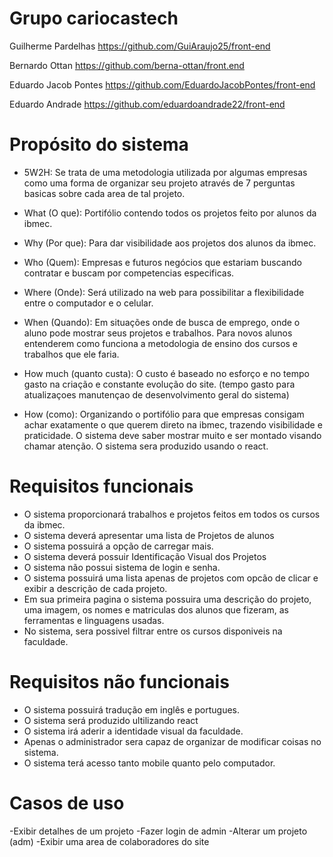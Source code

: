 # Grupo cariocastech
Guilherme Pardelhas https://github.com/GuiAraujo25/front-end

Bernardo Ottan  https://github.com/berna-ottan/front.end

Eduardo Jacob Pontes https://github.com/EduardoJacobPontes/front-end

Eduardo Andrade https://github.com/eduardoandrade22/front-end

# Propósito do sistema
- 5W2H:
Se trata de uma metodologia utilizada por algumas empresas como uma forma de organizar seu projeto através de 7 perguntas basicas sobre cada area de tal projeto.

- What (O que):
   Portifólio contendo todos os projetos feito por alunos da ibmec.

- Why (Por que):
   Para dar visibilidade aos projetos dos alunos da ibmec.

- Who (Quem):
   Empresas e futuros negócios que estariam buscando contratar e buscam por competencias especificas.

- Where (Onde):
   Será utilizado na web para possibilitar a flexibilidade entre o computador e o celular.

- When (Quando):
   Em situações onde de busca de emprego, onde o aluno pode mostrar seus projetos e trabalhos. Para novos alunos entenderem como funciona a metodologia de ensino dos cursos e trabalhos que ele faria.

- How much (quanto custa):
   O custo é baseado no esforço e no tempo gasto na criação e constante evolução do site. (tempo gasto para atualizaçoes manutençao de desenvolvimento geral do sistema)

- How (como):
   Organizando o portifólio para que empresas consigam achar exatamente o que querem direto na ibmec, trazendo visibilidade e praticidade. O sistema deve saber mostrar muito e ser montado visando chamar atenção. O sistema sera produzido usando o react.



# Requisitos funcionais
- O sistema proporcionará trabalhos e projetos feitos em todos os cursos da ibmec.
- O sistema deverá apresentar uma lista de Projetos de alunos
- O sistema possuirá a opção de carregar mais.
- O sistema deverá possuir Identificação Visual dos Projetos
- O sistema não possui sistema de login e senha.
- O sistema possuirá uma lista apenas de projetos com opcão de clicar e exibir a descrição de cada projeto.
- Em sua primeira pagina o sistema possuira uma descrição do projeto, uma imagem, os nomes e matriculas dos alunos que fizeram, as 
 ferramentas e linguagens usadas.
- No sistema, sera possivel filtrar entre os cursos disponiveis na faculdade.
  
# Requisitos não funcionais 
- O sistema possuirá tradução em inglês e portugues.
- O sistema será produzido ultilizando react
- O sistema irá aderir a identidade visual da faculdade.
- Apenas o administrador sera capaz de organizar de modificar coisas no sistema.
- O sistema terá acesso tanto mobile quanto pelo computador.


# Casos de uso
-Exibir detalhes de um projeto
-Fazer login de admin
-Alterar um projeto  (adm)
-Exibir uma area de colaboradores do site

